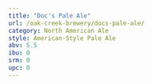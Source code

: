 ```yaml
---
title: "Doc's Pale Ale"
url: /oak-creek-brewery/docs-pale-ale/
category: North American Ale
style: American-Style Pale Ale
abv: 5.5
ibu: 0
srm: 0
upc: 0
---
```


